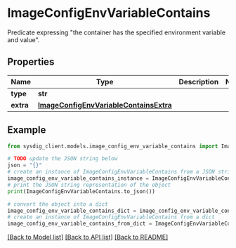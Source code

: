 # ImageConfigEnvVariableContains

Predicate expressing \"the container has the specified environment variable and value\". 

## Properties

Name | Type | Description | Notes
------------ | ------------- | ------------- | -------------
**type** | **str** |  | 
**extra** | [**ImageConfigEnvVariableContainsExtra**](ImageConfigEnvVariableContainsExtra.md) |  | 

## Example

```python
from sysdig_client.models.image_config_env_variable_contains import ImageConfigEnvVariableContains

# TODO update the JSON string below
json = "{}"
# create an instance of ImageConfigEnvVariableContains from a JSON string
image_config_env_variable_contains_instance = ImageConfigEnvVariableContains.from_json(json)
# print the JSON string representation of the object
print(ImageConfigEnvVariableContains.to_json())

# convert the object into a dict
image_config_env_variable_contains_dict = image_config_env_variable_contains_instance.to_dict()
# create an instance of ImageConfigEnvVariableContains from a dict
image_config_env_variable_contains_from_dict = ImageConfigEnvVariableContains.from_dict(image_config_env_variable_contains_dict)
```
[[Back to Model list]](../README.md#documentation-for-models) [[Back to API list]](../README.md#documentation-for-api-endpoints) [[Back to README]](../README.md)


